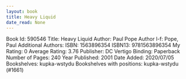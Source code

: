 ```yaml
---
layout: book
title: Heavy Liquid
date_read: None
---
```


Book Id: 590546
Title: Heavy Liquid
Author: Paul Pope
Author l-f: Pope, Paul
Additional Authors: 
ISBN: 1563896354
ISBN13: 9781563896354
My Rating: 0
Average Rating: 3.76
Publisher: DC Vertigo
Binding: Paperback
Number of Pages: 240
Year Published: 2001
Date Added: 2020/07/05
Bookshelves: kupka-wstydu
Bookshelves with positions: kupka-wstydu (#1661)

